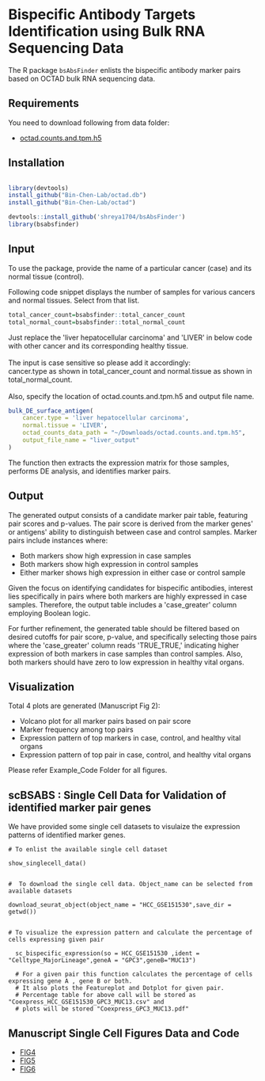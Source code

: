 # **Bispecific Antibody Targets Identification using Bulk RNA Sequencing Data**

The R package `bsAbsFinder` enlists the bispecific antibody marker pairs based on OCTAD bulk RNA sequencing data. 

## **Requirements**
You need to download following from data folder:

- [octad.counts.and.tpm.h5](https://chenlab-data-public.s3.amazonaws.com/octad/octad.counts.and.tpm.h5)

## **Installation**

```r

library(devtools)
install_github("Bin-Chen-Lab/octad.db")
install_github("Bin-Chen-Lab/octad")

devtools::install_github('shreya1704/bsAbsFinder')
library(bsabsfinder)

```
## **Input**

To use the package, provide the name of a particular cancer (case) and its normal tissue (control).

Following code snippet displays the number of samples for various cancers and normal tissues. Select from that list.
```r
total_cancer_count=bsabsfinder::total_cancer_count
total_normal_count=bsabsfinder::total_normal_count
```
Just replace the 'liver hepatocellular carcinoma' and 'LIVER' in below code with other cancer and its corresponding healthy tissue.<br><br>
The input is case sensitive so please add it accordingly:<br>
cancer.type as shown in total_cancer_count and 
normal.tissue as shown in total_normal_count.<br><br>
Also, specify the location of octad.counts.and.tpm.h5 and output file name.

```r
bulk_DE_surface_antigen(
    cancer.type = 'liver hepatocellular carcinoma',
    normal.tissue = 'LIVER',
    octad_counts_data_path = "~/Downloads/octad.counts.and.tpm.h5",
    output_file_name = "liver_output"
)
```

The function then extracts the expression matrix for those samples, performs DE analysis, and identifies marker pairs.

## **Output**

The generated output consists of a candidate marker pair table, featuring pair scores and p-values. The pair score is derived from the marker genes' or antigens' ability to distinguish between case and control samples. Marker pairs include instances where:
- Both markers show high expression in case samples
- Both markers show high expression in control samples
- Either marker shows high expression in either case or control sample

Given the focus on identifying candidates for bispecific antibodies, interest lies specifically in pairs where both markers are highly expressed in case samples. Therefore, the output table includes a 'case_greater' column employing Boolean logic.

For further refinement, the generated table should be filtered based on desired cutoffs for pair score, p-value, and specifically selecting those pairs where the 'case_greater' column reads 'TRUE_TRUE,' indicating higher expression of both markers in case samples than control samples. Also, both markers should have zero to low expression in healthy vital organs.

## **Visualization**

Total 4 plots are generated (Manuscript Fig 2):
- Volcano plot for all marker pairs based on pair score
- Marker frequency among top pairs
- Expression pattern of top markers in case, control, and healthy vital organs
- Expression pattern of top pair in case, control, and healthy vital organs

Please refer Example_Code Folder for all figures.

## **scBSABS** : Single Cell Data for Validation of identified marker pair genes
We have provided some single cell datasets to visulaize the expression patterns of identified marker genes. 

```
# To enlist the available single cell dataset

show_singlecell_data()


#  To download the single cell data. Object_name can be selected from available datasets

download_seurat_object(object_name = "HCC_GSE151530",save_dir = getwd())


# To visualize the expression pattern and calculate the percentage of cells expressing given pair 
  
  sc_bispecific_expression(so = HCC_GSE151530 ,ident = "Celltype_MajorLineage",geneA = "GPC3",geneB="MUC13")
  
  # For a given pair this function calculates the percentage of cells expressing gene A , gene B or both.
  # It also plots the Featureplot and Dotplot for given pair.
  # Percentage table for above call will be stored as "Coexpress_HCC_GSE151530_GPC3_MUC13.csv" and 
  # plots will be stored "Coexpress_GPC3_MUC13.pdf"

```

## **Manuscript Single Cell Figures Data and Code**
- [FIG4](https://chenlab-data-public.s3.us-west-2.amazonaws.com/BISPECIFIC_ANTIBODY/Single_cell_data/FIG4_VITAL_ORGANS.zip)
- [FIG5](https://chenlab-data-public.s3.us-west-2.amazonaws.com/BISPECIFIC_ANTIBODY/Single_cell_data/FIG5_HCC.zip)
- [FIG6](https://chenlab-data-public.s3.us-west-2.amazonaws.com/BISPECIFIC_ANTIBODY/Single_cell_data/FIG6AB_COEXPRESSION_PLOT.zip)

  

  
  












